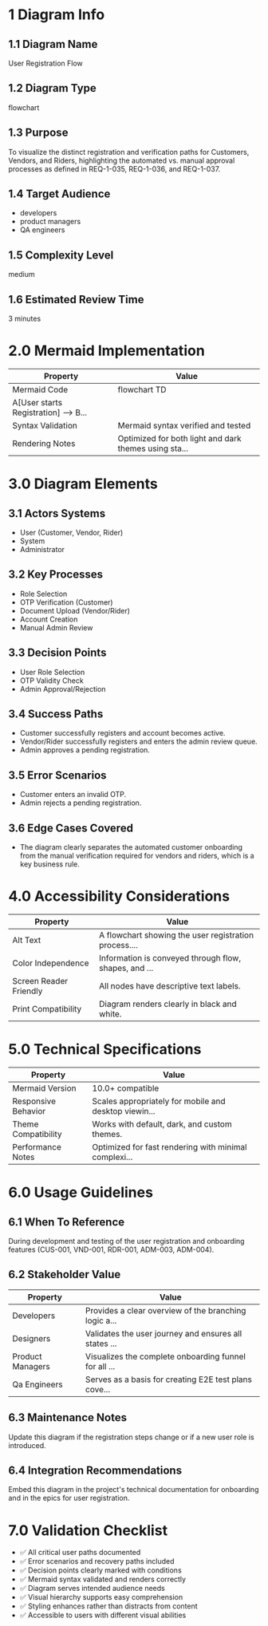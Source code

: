 # 1 Diagram Info

## 1.1 Diagram Name

User Registration Flow

## 1.2 Diagram Type

flowchart

## 1.3 Purpose

To visualize the distinct registration and verification paths for Customers, Vendors, and Riders, highlighting the automated vs. manual approval processes as defined in REQ-1-035, REQ-1-036, and REQ-1-037.

## 1.4 Target Audience

- developers
- product managers
- QA engineers

## 1.5 Complexity Level

medium

## 1.6 Estimated Review Time

3 minutes

# 2.0 Mermaid Implementation

| Property | Value |
|----------|-------|
| Mermaid Code | flowchart TD
    A[User starts Registration] --> B... |
| Syntax Validation | Mermaid syntax verified and tested |
| Rendering Notes | Optimized for both light and dark themes using sta... |

# 3.0 Diagram Elements

## 3.1 Actors Systems

- User (Customer, Vendor, Rider)
- System
- Administrator

## 3.2 Key Processes

- Role Selection
- OTP Verification (Customer)
- Document Upload (Vendor/Rider)
- Account Creation
- Manual Admin Review

## 3.3 Decision Points

- User Role Selection
- OTP Validity Check
- Admin Approval/Rejection

## 3.4 Success Paths

- Customer successfully registers and account becomes active.
- Vendor/Rider successfully registers and enters the admin review queue.
- Admin approves a pending registration.

## 3.5 Error Scenarios

- Customer enters an invalid OTP.
- Admin rejects a pending registration.

## 3.6 Edge Cases Covered

- The diagram clearly separates the automated customer onboarding from the manual verification required for vendors and riders, which is a key business rule.

# 4.0 Accessibility Considerations

| Property | Value |
|----------|-------|
| Alt Text | A flowchart showing the user registration process.... |
| Color Independence | Information is conveyed through flow, shapes, and ... |
| Screen Reader Friendly | All nodes have descriptive text labels. |
| Print Compatibility | Diagram renders clearly in black and white. |

# 5.0 Technical Specifications

| Property | Value |
|----------|-------|
| Mermaid Version | 10.0+ compatible |
| Responsive Behavior | Scales appropriately for mobile and desktop viewin... |
| Theme Compatibility | Works with default, dark, and custom themes. |
| Performance Notes | Optimized for fast rendering with minimal complexi... |

# 6.0 Usage Guidelines

## 6.1 When To Reference

During development and testing of the user registration and onboarding features (CUS-001, VND-001, RDR-001, ADM-003, ADM-004).

## 6.2 Stakeholder Value

| Property | Value |
|----------|-------|
| Developers | Provides a clear overview of the branching logic a... |
| Designers | Validates the user journey and ensures all states ... |
| Product Managers | Visualizes the complete onboarding funnel for all ... |
| Qa Engineers | Serves as a basis for creating E2E test plans cove... |

## 6.3 Maintenance Notes

Update this diagram if the registration steps change or if a new user role is introduced.

## 6.4 Integration Recommendations

Embed this diagram in the project's technical documentation for onboarding and in the epics for user registration.

# 7.0 Validation Checklist

- ✅ All critical user paths documented
- ✅ Error scenarios and recovery paths included
- ✅ Decision points clearly marked with conditions
- ✅ Mermaid syntax validated and renders correctly
- ✅ Diagram serves intended audience needs
- ✅ Visual hierarchy supports easy comprehension
- ✅ Styling enhances rather than distracts from content
- ✅ Accessible to users with different visual abilities

